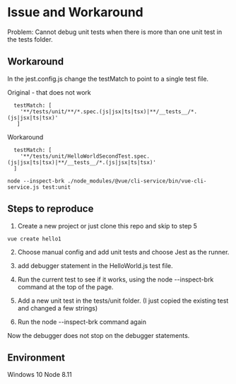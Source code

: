 # Issue and Workaround

Problem: Cannot debug unit tests when there is more than one unit test in the tests folder.

## Workaround

In the jest.config.js change the testMatch to point to a single test file.

Original - that does not work
```
  testMatch: [
    '**/tests/unit/**/*.spec.(js|jsx|ts|tsx)|**/__tests__/*.(js|jsx|ts|tsx)'
   ]
```

Workaround
```
  testMatch: [
    '**/tests/unit/HelloWorldSecondTest.spec.(js|jsx|ts|tsx)|**/__tests__/*.(js|jsx|ts|tsx)'
  ]
```



```
node --inspect-brk ./node_modules/@vue/cli-service/bin/vue-cli-service.js test:unit
```

## Steps to reproduce
1. Create a new project or just clone this repo and skip to step 5

```
vue create hello1
```

2. Choose manual config and add unit tests and choose Jest as the runner.

3. add debugger statement in the HelloWorld.js test file.

3. Run the current test to see if it works, using the node --inspect-brk command at the top of the page.

4. Add a new unit test in the tests/unit folder. (I just copied the existing test and changed a few strings)

5. Run the node --inspect-brk command again

Now the debugger does not stop on the debugger statements.

## Environment
Windows 10
Node 8.11
